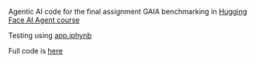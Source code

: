 Agentic AI code for the final assignment GAIA benchmarking in [Hugging Face AI Agent course](https://huggingface.co/learn/agents-course)

Testing using [app.iphynb]()

Full code is [here](https://huggingface.co/spaces/cyetx/Final_Assignment_Template)